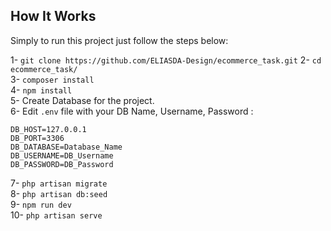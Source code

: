 ## How It Works

Simply to run this project just follow the steps below:

1- `git clone https://github.com/ELIASDA-Design/ecommerce_task.git`
2- `cd ecommerce_task/`<br/>
3- `composer install` <br/>
4-  `npm install` <br/>
5-  Create Database for the project. <br/>
6- Edit `.env` file with your DB Name, Username, Password : <br/>

    DB_HOST=127.0.0.1
    DB_PORT=3306
    DB_DATABASE=Database_Name
    DB_USERNAME=DB_Username
    DB_PASSWORD=DB_Password

7- `php artisan migrate` <br/>
8- `php artisan db:seed` <br/>
9- `npm run dev` <br/>
10- `php artisan serve`

